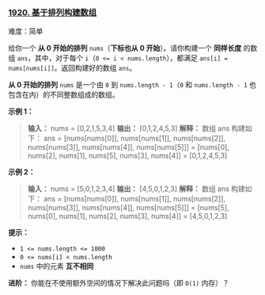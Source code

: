 ### [1920\. 基于排列构建数组](https://leetcode.cn/problems/build-array-from-permutation/)

难度：简单

给你一个 **从 0 开始的排列** `nums`（**下标也从 0 开始**）。请你构建一个 **同样长度** 的数组 `ans`，其中，对于每个 `i`（`0 <= i < nums.length`），都满足 `ans[i] = nums[nums[i]]`。返回构建好的数组 `ans`。

**从 0 开始的排列** `nums` 是一个由 `0` 到 `nums.length - 1`（`0` 和 `nums.length - 1` 也包含在内）的不同整数组成的数组。

**示例 1：**

> **输入：** nums = [0,2,1,5,3,4]
> **输出：** [0,1,2,4,5,3]
> **解释：** 数组 ans 构建如下：
> ans = [nums[nums[0]], nums[nums[1]], nums[nums[2]], nums[nums[3]], nums[nums[4]], nums[nums[5]]]
>     = [nums[0], nums[2], nums[1], nums[5], nums[3], nums[4]]
>     = [0,1,2,4,5,3]

**示例 2：**

> **输入：** nums = [5,0,1,2,3,4]
> **输出：** [4,5,0,1,2,3]
> **解释：** 数组 ans 构建如下：
> ans = [nums[nums[0]], nums[nums[1]], nums[nums[2]], nums[nums[3]], nums[nums[4]], nums[nums[5]]]
>     = [nums[5], nums[0], nums[1], nums[2], nums[3], nums[4]]
>     = [4,5,0,1,2,3]

**提示：**

- `1 <= nums.length <= 1000`
- `0 <= nums[i] < nums.length`
- `nums` 中的元素 **互不相同**

**进阶：** 你能在不使用额外空间的情况下解决此问题吗（即 `O(1)` 内存）？
